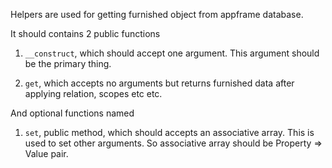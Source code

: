 Helpers are used for getting furnished object from appframe database.

It should contains 2 public functions

1. ```__construct```, which should accept one argument. This argument should be the primary thing.

2. ```get```, which accepts no arguments but returns furnished data after applying relation, scopes etc etc.

And optional functions named 

1. ```set```, public method, which should accepts an associative array. This is used to set other arguments. So associative array should be Property => Value pair. 